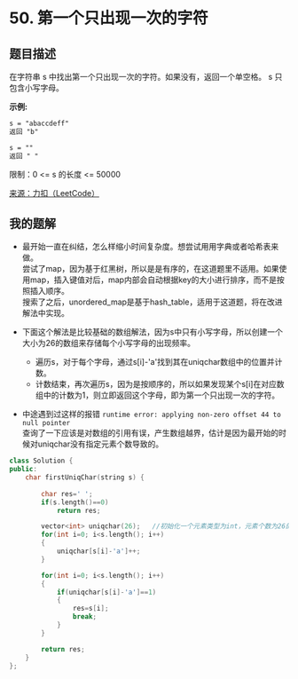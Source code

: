 # 50. 第一个只出现一次的字符
## 题目描述
在字符串 s 中找出第一个只出现一次的字符。如果没有，返回一个单空格。 s 只包含小写字母。

**示例:**
```htm
s = "abaccdeff"  
返回 "b"

s = ""  
返回 " "
```

限制：0 <= s 的长度 <= 50000

[来源：力扣（LeetCode）](https://leetcode-cn.com/problems/di-yi-ge-zhi-chu-xian-yi-ci-de-zi-fu-lcof)

## 我的题解
- 最开始一直在纠结，怎么样缩小时间复杂度。想尝试用用字典或者哈希表来做。  
尝试了map，因为基于红黑树，所以是是有序的，在这道题里不适用。如果使用map，插入键值对后，map内部会自动根据key的大小进行排序，而不是按照插入顺序。  
搜索了之后，unordered_map是基于hash_table，适用于这道题，将在改进解法中实现。  

- 下面这个解法是比较基础的数组解法，因为s中只有小写字母，所以创建一个大小为26的数组来存储每个小写字母的出现频率。  
  - 遍历s，对于每个字母，通过s[i]-'a'找到其在uniqchar数组中的位置并计数。  
  - 计数结束，再次遍历s，因为是按顺序的，所以如果发现某个s[i]在对应数组中的计数为1，则立即返回这个字母，即为第一个只出现一次的字符。

- 中途遇到过这样的报错 ```runtime error: applying non-zero offset 44 to null pointer```  
查询了一下应该是对数组的引用有误，产生数组越界，估计是因为最开始的时候对uniqchar没有指定元素个数导致的。

```C++
class Solution {
public:
    char firstUniqChar(string s) {   
        
        char res=' ';
        if(s.length()==0)
            return res;

        vector<int> uniqchar(26);   //初始化一个元素类型为int，元素个数为26的数组
        for(int i=0; i<s.length(); i++)
        {
            uniqchar[s[i]-'a']++;
        }

        for(int i=0; i<s.length(); i++)
        {
            if(uniqchar[s[i]-'a']==1)
            {
                res=s[i];
                break;
            }
        }

        return res;
    }
};
```
